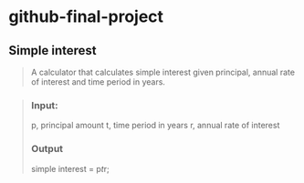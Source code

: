 # github-final-project

## Simple interest

>A calculator that calculates simple interest given principal, annual rate of interest and time period in years.

>### Input:
>
>p, principal amount
>t, time period in years
>r, annual rate of interest
>   
>### Output
>	simple interest = p*t*r;
